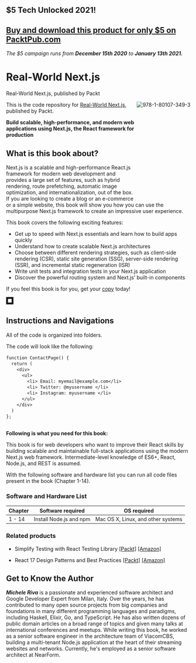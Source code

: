 ## $5 Tech Unlocked 2021!

## [Buy and download this product for only $5 on PacktPub.com](https://www.packtpub.com/)

_The $5 campaign runs from **December 15th 2020** to **January 13th 2021.**_

# Real-World Next.js

Real-World Next.js, published by Packt

<a href="https://www.packtpub.com/product/real-world-next-js/9781801073493"><img src="https://static.packt-cdn.com/products/9781801073493/cover/smaller" alt="978-1-80107-349-3	" height="256px" align="right"></a>

This is the code repository for [Real-World Next.js](https://www.packtpub.com/product/real-world-next-js/9781801073493), published by Packt.

**Build scalable, high-performance, and modern web applications using Next.js, the React framework for production**

## What is this book about?

Next.js is a scalable and high-performance React.js framework for modern web development and provides a large set of features, such as hybrid rendering, route prefetching, automatic image optimization, and internationalization, out of the box. If you are looking to create a blog or an e-commerce or a simple website, this book will show you how you can use the multipurpose Next.js framework to create an impressive user experience.

This book covers the following exciting features: 
* Get up to speed with Next.js essentials and learn how to build apps quickly
* Understand how to create scalable Next.js architectures
* Choose between different rendering strategies, such as client-side rendering (CSR), static site generation (SSG), server-side rendering (SSR), and incremental static            regeneration (ISR)
* Write unit tests and integration tests in your Next.js application
* Discover the powerful routing system and Next.js’ built-in components

If you feel this book is for you, get your [copy](https://www.amazon.com/Real-World-Next-js-high-performance-applications-production-dp-180107349X/dp/180107349X/ref=mt_other?_encoding=UTF8&me=&qid=1643811992) today!

<a href="https://www.packtpub.com/?utm_source=github&utm_medium=banner&utm_campaign=GitHubBanner"><img src="https://raw.githubusercontent.com/PacktPublishing/GitHub/master/GitHub.png" alt="https://www.packtpub.com/" border="5" /></a>

## Instructions and Navigations
All of the code is organized into folders.

The code will look like the following:
```
function ContactPage() {
  return (
    <div>
      <ul>
        <li> Email: myemail@example.com</li>
        <li> Twitter: @myusername </li>
        <li> Instagram: myusername </li>
      </ul>
    </div>
  )
};


```
**Following is what you need for this book:**

This book is for web developers who want to improve their React skills by building scalable and maintainable full-stack applications using the modern Next.js web framework. Intermediate-level knowledge of ES6+, React, Node.js, and REST is assumed.

With the following software and hardware list you can run all code files present in the book (Chapter 1-14).

### Software and Hardware List

| Chapter  | Software required                                                                    | OS required                        |
| -------- | -------------------------------------------------------------------------------------| -----------------------------------|
|  1 - 14  | Install Node.js and npm                               				                        | Mac OS X, Linux, and other systems |

### Related products <Other books you may enjoy>
* Simplify Testing with React Testing Library  [[Packt]](https://www.packtpub.com/product/simplify-testing-with-react-testing-library/9781800564459) [[Amazon]](https://www.amazon.com/Simplify-Testing-React-Library-maintainable/dp/1800564457/ref=tmm_pap_swatch_0?_encoding=UTF8&qid=&sr=)

* React 17 Design Patterns and Best Practices [[Packt]](https://www.packtpub.com/product/react-17-design-patterns-and-best-practices-third-edition/9781800560444) [[Amazon]](https://www.amazon.com/React-Design-Patterns-Practices-industry-standard/dp/1800560443)

## Get to Know the Author
***Michele Riva*** is a passionate and experienced software architect and Google Developer Expert from Milan, Italy. Over the years, he has contributed to many open source projects from big companies and foundations in many different programming languages and paradigms, including Haskell, Elixir, Go, and TypeScript. He has also written dozens of public domain articles on a broad range of topics and given many talks at international conferences and meetups.
While writing this book, he worked as a senior software engineer in the architecture team of ViacomCBS, building a multi-tenant Node.js application at the heart of their streaming websites and networks.
Currently, he's employed as a senior software architect at NearForm.

